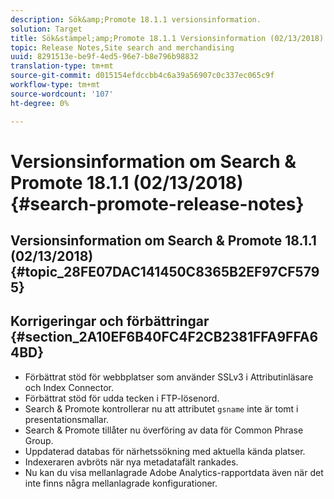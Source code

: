 ```yaml
---
description: Sök&amp;Promote 18.1.1 versionsinformation.
solution: Target
title: Sök&stämpel;amp;Promote 18.1.1 Versionsinformation (02/13/2018)
topic: Release Notes,Site search and merchandising
uuid: 8291513e-be9f-4ed5-96e7-b8e796b98832
translation-type: tm+mt
source-git-commit: d015154efdccbb4c6a39a56907c0c337ec065c9f
workflow-type: tm+mt
source-wordcount: '107'
ht-degree: 0%

---
```



# Versionsinformation om Search &amp; Promote 18.1.1 (02/13/2018){#search-promote-release-notes}

## Versionsinformation om Search &amp; Promote 18.1.1 (02/13/2018) {#topic_28FE07DAC141450C8365B2EF97CF5795}

## Korrigeringar och förbättringar {#section_2A10EF6B40FC4F2CB2381FFA9FFA64BD}

* Förbättrat stöd för webbplatser som använder SSLv3 i Attributinläsare och Index Connector.
* Förbättrat stöd för udda tecken i FTP-lösenord.
* Search &amp; Promote kontrollerar nu att attributet `gsname` inte är tomt i presentationsmallar.
* Search &amp; Promote tillåter nu överföring av data för Common Phrase Group.
* Uppdaterad databas för närhetssökning med aktuella kända platser.
* Indexeraren avbröts när nya metadatafält rankades.
* Nu kan du visa mellanlagrade Adobe Analytics-rapportdata även när det inte finns några mellanlagrade konfigurationer.

